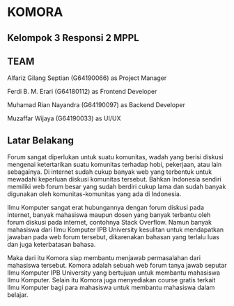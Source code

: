 # KOMORA

## Kelompok 3 Responsi 2 MPPL
## TEAM
<p> Alfariz Gilang Septian       (G64190066) as Project Manager </p> 
<p> Ferdi B. M. Erari            (G64180112) as Frontend Developer </p>
<p> Muhamad Rian Nayandra        (G64190097) as Backend Developer</p>
<p> Muzaffar Wijaya              (G64190033) as UI/UX</p>

## Latar Belakang
<p>Forum sangat diperlukan untuk suatu komunitas, wadah yang berisi diskusi mengenai ketertarikan suatu komunitas terhadap hobi, pekerjaan, atau lain sebagainya. Di internet sudah cukup banyak web yang terbentuk untuk mewadahi keperluan diskusi komunitas tersebut. Bahkan Indonesia sendiri memiliki web forum besar yang sudah berdiri cukup lama dan sudah banyak digunakan oleh komunitas-komunitas yang ada di Indonesia.</p>
<p>Ilmu Komputer sangat erat hubungannya dengan forum diskusi pada internet, banyak mahasiswa maupun dosen yang banyak terbantu oleh forum diskusi pada internet, contohnya Stack Overflow. Namun banyak mahasiswa dari Ilmu Komputer IPB University kesulitan untuk mendapatkan jawaban pada web forum tersebut, dikarenakan bahasan yang terlalu luas dan juga keterbatasan bahasa.</p>
<p>Maka dari itu Komora siap membantu menjawab permasalahan dari mahasiswa tersebut. Komora adalah sebuah web forum tanya jawab seputar Ilmu Komputer IPB University yang bertujuan untuk membantu mahasiswa Ilmu Komputer. Selain itu Komora juga menyediakan course gratis terkait Ilmu Komputer bagi para mahasiswa untuk membantu mahasiswa dalam belajar.</p>
